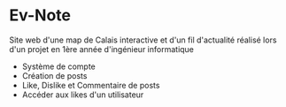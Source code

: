 # Ev-Note
Site web d'une map de Calais interactive et d'un fil d'actualité réalisé lors d'un projet en 1ère année d'ingénieur informatique

- Système de compte
- Création de posts
- Like, Dislike et Commentaire de posts
- Accéder aux likes d'un utilisateur 
